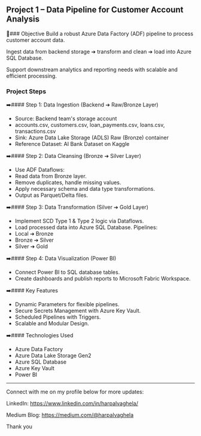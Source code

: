 ## Project 1 – Data Pipeline for Customer Account Analysis
🎯### Objective
Build a robust Azure Data Factory (ADF) pipeline to process customer account data.

Ingest data from backend storage ➔ transform and clean ➔ load into Azure SQL Database.

Support downstream analytics and reporting needs with scalable and efficient processing.

### Project Steps

➡️#### Step 1: Data Ingestion (Backend ➔ Raw/Bronze Layer)

- Source: Backend team's storage account
- accounts.csv, customers.csv, loan_payments.csv, loans.csv, transactions.csv
- Sink: Azure Data Lake Storage (ADLS) Raw (Bronze) container
- Reference Dataset: AI Bank Dataset on Kaggle

➡️#### Step 2: Data Cleansing (Bronze ➔ Silver Layer)

- Use ADF Dataflows:
- Read data from Bronze layer.
- Remove duplicates, handle missing values.
- Apply necessary schema and data type transformations.
- Output as Parquet/Delta files.

➡️#### Step 3: Data Transformation (Silver ➔ Gold Layer)

- Implement SCD Type 1 & Type 2 logic via Dataflows.
- Load processed data into Azure SQL Database.
Pipelines:
- Local ➔ Bronze
- Bronze ➔ Silver
- Silver ➔ Gold

➡️#### Step 4: Data Visualization (Power BI)

- Connect Power BI to SQL database tables.
- Create dashboards and publish reports to Microsoft Fabric Workspace.

➡️#### Key Features

- Dynamic Parameters for flexible pipelines.
- Secure Secrets Management with Azure Key Vault.
- Scheduled Pipelines with Triggers.
- Scalable and Modular Design.

➡️#### Technologies Used

- Azure Data Factory
- Azure Data Lake Storage Gen2
- Azure SQL Database
- Azure Key Vault
- Power BI

-------------------------------------------------------
Connect with me on my profile below for more updates:
 
LinkedIn: https://www.linkedin.com/in/harpalvaghela/

Medium Blog: https://medium.com/@harpalvaghela

Thank you
